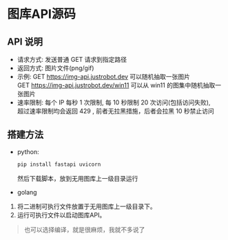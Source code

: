 # 图库API源码

## API 说明

* 请求方式: 发送普通 GET 请求到指定路径
* 返回方式: 图片文件(png/gif)
* 示例: GET https://img-api.justrobot.dev 可以随机抽取一张图片<br>
GET https://img-api.justrobot.dev/win11 可以从 win11 的图集中随机抽取一张图片
* 速率限制: 每个 IP 每秒 1 次限制, 每 10 秒限制 20 次访问(包括访问失败), <br> 
超过速率限制均会返回 429 , 前者无拉黑措施，后者会拉黑 10 秒禁止访问

## 搭建方法

* python:
  ```python
  pip install fastapi uvicorn
  ```
  然后下载脚本，放到无用图库上一级目录运行

* golang

1. 将二进制可执行文件放置于无用图库上一级目录下。
2. 运行可执行文件以启动图库API。

> 也可以选择编译，就是很麻烦，我就不多说了
